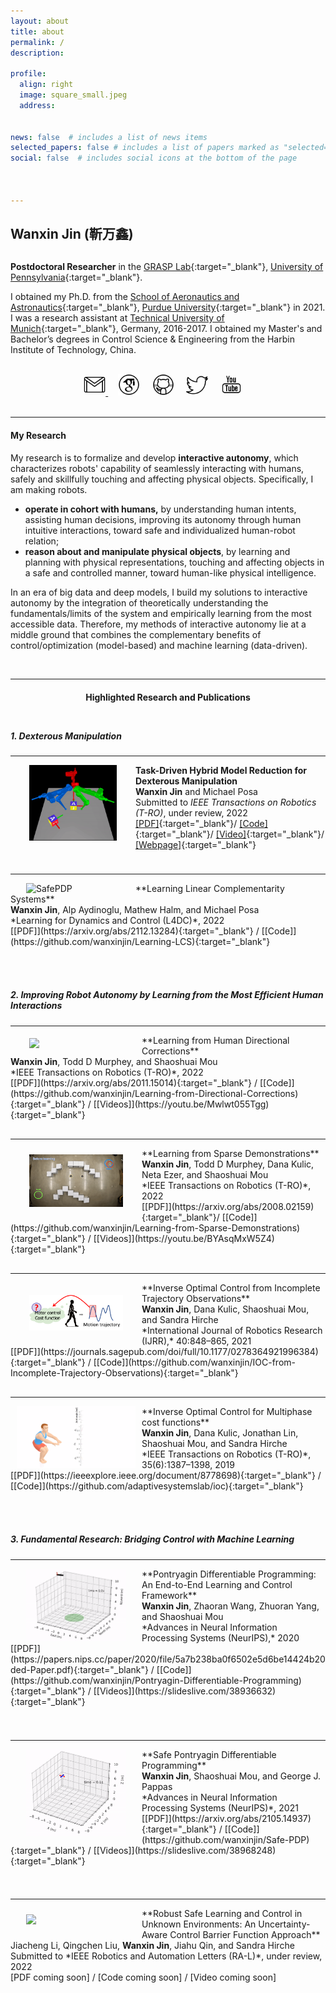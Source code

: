```yaml
---
layout: about
title: about
permalink: /
description: 

profile:
  align: right
  image: square_small.jpeg
  address: 


news: false  # includes a list of news items
selected_papers: false # includes a list of papers marked as "selected={true}"
social: false  # includes social icons at the bottom of the page



---
```


## **Wanxin Jin** (靳万鑫)

<p style="margin-bottom:0.8cm; margin-left: 0.5cm"> </p>


**Postdoctoral Researcher** in the [GRASP Lab](https://www.grasp.upenn.edu/){:target="_blank"}, [University of Pennsylvania](https://www.upenn.edu/){:target="_blank"}.


I obtained my Ph.D. from the [School of Aeronautics and Astronautics](https://engineering.purdue.edu/AAE){:target="_blank"}, [Purdue University](https://www.purdue.edu/){:target="_blank"} in 2021. I was a research assistant at [Technical University of Munich](https://www.tum.de/en/){:target="_blank"}, Germany, 2016-2017. I obtained my Master's and Bachelor’s degrees in Control Science & Engineering from the Harbin Institute of Technology, China.

<p style="margin-bottom:0.8cm; margin-left: 1.5cm"> </p>



<center>
    <a href = "mailto:wanxinjin@gmail.com" target="_blank"> 
    <img src="assets/img/platform_icon/email.gif" width="35" target="_blank"> </a>   &nbsp;&nbsp;&nbsp;
<a href = "https://scholar.google.com/citations?user=SoEC4h4AAAAJ&hl=en" target="_blank"> 
    <img src="assets/img/platform_icon/scholar.png" width="35" target="_blank"></a>   &nbsp;&nbsp;&nbsp;
<a href = "https://github.com/wanxinjin" target="_blank">
    <img src="assets/img/platform_icon/github.gif" width="35" target="_blank"></a> &nbsp;&nbsp;&nbsp;
<a href = "https://twitter.com/jinwanxin" target="_blank">
    <img src="assets/img/platform_icon/twitter.gif" width="35" target="_blank"></a>  &nbsp;&nbsp;&nbsp;
<a href = "https://www.youtube.com/channel/UCkMgzXIhi3BmWP7tAdeyoaA" target="_blank">
    <img src="assets/img/platform_icon/youtube.gif" width="35" target="_blank"></a>  &nbsp;&nbsp;&nbsp;

</center>


<br />




-----
#### **My Research**

My research is to formalize and develop **interactive autonomy**, which characterizes robots' capability of seamlessly interacting with humans, safely and skillfully touching and affecting physical objects.
Specifically, I am making robots. 
- **operate in cohort with humans,** by understanding human intents, assisting human decisions, improving
its autonomy through human intuitive interactions, toward safe and individualized human-robot relation;
- **reason about and manipulate physical objects**,  by learning and planning with physical representations,
touching and affecting objects in a safe and controlled manner, toward human-like physical intelligence.

In an era of big data and deep models, I build my solutions to interactive autonomy by the integration of
theoretically understanding the fundamentals/limits of the system and empirically learning from the most accessible
data. Therefore, my methods of interactive autonomy lie at a middle ground that combines the complementary
benefits of control/optimization (model-based) and machine learning (data-driven).


<p style="margin-bottom:1.2cm; margin-left: 1.5cm"> </p>


-----
<center>
    <h4><strong>Highlighted Research and Publications</strong></h4>
</center>


<p style="margin-bottom:1.2cm; margin-left: 1.5cm"> </p>


##### **1. Dexterous Manipulation**
---

<img src="collections/research/manipulation/three_finger_manipulation.gif"  width="140"  align="left" hspace="30" vspace=0 />

**Task-Driven Hybrid Model Reduction for Dexterous Manipulation** <br />
<b>Wanxin Jin</b> and Michael Posa<br />
Submitted to *IEEE Transactions on Robotics (T-RO)*, under review, 2022 <br />
[[PDF]](https://arxiv.org/abs/2211.16657){:target="_blank"}/ 
[[Code]](https://github.com/wanxinjin/Task-Driven-Hybrid-Reduction){:target="_blank"}/
[[Video]](https://youtu.be/OvhTOQoagTM){:target="_blank"}/
[[Webpage]](../td_hybridreduction){:target="_blank"}
<p style="margin-bottom:1.0cm; margin-left: 1.5cm"> </p>

---
<img src="collections/research/manipulation/cartpole_wall_crop.gif"  title="SafePDP" width="150"  align="left" hspace="25" vspace=0 />
**Learning Linear Complementarity Systems** <br />
<b>Wanxin Jin</b>, Alp Aydinoglu, Mathew Halm, and Michael Posa<br />
*Learning for Dynamics and Control (L4DC)*, 2022 <br />
[[PDF]](https://arxiv.org/abs/2112.13284){:target="_blank"} / 
[[Code]](https://github.com/wanxinjin/Learning-LCS){:target="_blank"}



<p style="margin-bottom:1.8cm; margin-left: 1.5cm"> </p>


##### **2. Improving Robot Autonomy by Learning from the Most Efficient Human Interactions**
---
<img src="collections/research/human/correction.gif" width="150"  align="left" hspace="30" vspace=5 />
**Learning from Human Directional Corrections** <br />
<b>Wanxin Jin</b>, Todd D Murphey, and Shaoshuai Mou<br />
*IEEE Transactions on Robotics (T-RO)*, 2022 <br />
[[PDF]](https://arxiv.org/abs/2011.15014){:target="_blank"} /
[[Code]](https://github.com/wanxinjin/Learning-from-Directional-Corrections){:target="_blank"} /
[[Videos]](https://youtu.be/Mwlwt055Tgg){:target="_blank"}

<p style="margin-bottom:0.8cm; margin-left: 1.5cm"> </p>

---
<img src="collections/research/human/sparse_demo.gif" width="150"  align="left" hspace="30" vspace=10 />
**Learning from Sparse Demonstrations** <br />
<b>Wanxin Jin</b>, Todd D Murphey, Dana Kulic, Neta Ezer, and Shaoshuai Mou<br />
*IEEE Transactions on Robotics (T-RO)*, 2022<br />
[[PDF]](https://arxiv.org/abs/2008.02159){:target="_blank"}/
[[Code]](https://github.com/wanxinjin/Learning-from-Sparse-Demonstrations){:target="_blank"} /
[[Videos]](https://youtu.be/BYAsqMxW5Z4){:target="_blank"}


<p style="margin-bottom:0.8cm; margin-left: 1.5cm"> </p>


---
<img src="collections/research/human/ioc_incomplete.png"   width="150"   align="left" hspace="30" vspace=20 />
**Inverse Optimal Control from Incomplete Trajectory Observations** <br />
<b>Wanxin Jin</b>,  Dana Kulic, Shaoshuai Mou, and Sandra Hirche <br />
*International Journal of Robotics Research (IJRR),* 40:848–865,
2021 <br />
[[PDF]](https://journals.sagepub.com/doi/full/10.1177/0278364921996384){:target="_blank"} /
[[Code]](https://github.com/wanxinjin/IOC-from-Incomplete-Trajectory-Observations){:target="_blank"}

<p style="margin-bottom:0.8cm; margin-left: 1.5cm"> </p>


---
<img src="collections/research/human/ioc_multiphase.gif"  width="190"  align="left" hspace="10" vspace=0 />
**Inverse Optimal Control for Multiphase cost functions** <br />
<b>Wanxin Jin</b>, Dana Kulic, Jonathan  Lin, Shaoshuai Mou, and Sandra Hirche <br />
*IEEE Transactions on Robotics (T-RO)*, 35(6):1387–1398,
2019 <br />
[[PDF]](https://ieeexplore.ieee.org/document/8778698){:target="_blank"} / 
[[Code]](https://github.com/adaptivesystemslab/ioc){:target="_blank"}




<p style="margin-bottom:1.8cm; margin-left: 1.5cm"> </p>


##### **3. Fundamental Research: Bridging Control with Machine Learning**

---
<img src="collections/research/fundamental/pdp.gif"   width="160"  align="left" hspace="25" vspace=0 />
**Pontryagin Differentiable Programming: An End-to-End Learning and Control Framework** <br />
<b>Wanxin Jin</b>, Zhaoran Wang, Zhuoran Yang, and Shaoshuai Mou<br />
*Advances in Neural Information Processing Systems (NeurIPS),*  2020 <br />
[[PDF]](https://papers.nips.cc/paper/2020/file/5a7b238ba0f6502e5d6be14424b20ded-Paper.pdf){:target="_blank"} /
[[Code]](https://github.com/wanxinjin/Pontryagin-Differentiable-Programming){:target="_blank"} /
[[Videos]](https://slideslive.com/38936632){:target="_blank"}

<p style="margin-bottom:1.4cm; margin-left: 1.5cm"> </p>


---
<img src="collections/research/fundamental/safepdp.gif"  width="160"  align="left" hspace="25" vspace=0 />
**Safe Pontryagin Differentiable Programming** <br />
<b>Wanxin Jin</b>, Shaoshuai Mou, and George J. Pappas<br />
*Advances in Neural Information Processing Systems (NeurIPS)*, 2021<br />
[[PDF]](https://arxiv.org/abs/2105.14937){:target="_blank"} / 
[[Code]](https://github.com/wanxinjin/Safe-PDP){:target="_blank"} / 
[[Videos]](https://slideslive.com/38968248){:target="_blank"}

<p style="margin-bottom:1.4cm; margin-left: 1.5cm"> </p>


---
<img src="collections/research/fundamental/uncertainty_aware.gif"  width="160"  align="left" hspace="25" vspace=10 />
**Robust Safe Learning and Control in Unknown Environments: An Uncertainty-Aware Control Barrier Function Approach** <br />
Jiacheng Li, Qingchen Liu, <b>Wanxin Jin</b>, Jiahu Qin, and Sandra Hirche<br />
Submitted to *IEEE Robotics and Automation Letters (RA-L)*, under review, 2022<br />
[PDF coming soon] / 
[Code coming soon] / 
[Video coming soon]



<p style="margin-bottom:1.8cm; margin-left: 1.5cm"> </p>





<!-- -----


### Academic Honors & Awards

<p style="margin-bottom:100; margin-left: -1.0cm"> </p>

- Best Student Paper Finalist at IEEE 40th Digital Avionics Systems Conference (DASC) --- 09.2021
- ICON Outstanding Research Awards, Purdue University --- 04.2021
- Magoon Award for Excellence in Teaching, Purdue University --- 09.2020
- Ross Fellowship, Purdue University --- 2017-2018
- First prize winner of Provincial Science and Technology Award, Heilongjiang, China -- 06.2017

<p style="margin-bottom:0.8cm; margin-left: 0.5cm"> </p>

-----
<br/>


<div style="text-align: right"> <a href="#top">Back to top</a> </div>





 -->



<!-- -----
### Recent news

<p style="margin-bottom:100; margin-left: -1.0cm"> </p>


<table>

<tr>
    <td style="width:10%">
      <b>06. 2022</b>
    </td>
    <td>Paper 
    <a href="https://arxiv.org/abs/2011.15014" target="_blank">Learning from Human Directional Corrections</a>
     was accepted to  <em> IEEE Transactions on Robotics</em>.
    </td>
</tr>

<tr>
    <td style="width:10%">
      <b>06. 2022</b>
    </td>
    <td>Paper 
    <a href="https://arxiv.org/abs/2008.02159" target="_blank">Learning from Sparse Demonstrations</a>
     was accepted to <em> IEEE Transactions on Robotics</em>.
    </td>
</tr>


<tr style="vertical-align:top">
    <td style="width:10%">
      <b>03. 2022</b>
    </td>
    <td>I gave an invited seminar in the 
<a href="https://www.ee.ucr.edu/" target="_blank">
  Department of Electrical and Computer Engineering, University of California, Riverside.
</a>
    </td>
</tr>


<tr style="vertical-align:top">
    <td style="width:10%">
      <b>03. 2022</b>
    </td>
    <td>I gave an invited seminar in the 
<a href="https://mie.njit.edu/" target="_blank">
  Department of Mechanical and Industrial Engineering, 
New Jersey Institute of Technology. 
</a>
    </td>
</tr>

<tr style="vertical-align:top">
    <td style="width:10%">
      <b>02. 2022</b>
    </td>
    <td>I gave an invited seminar in the
<a href="https://www1.villanova.edu/university/engineering/academic-programs/departments/mechanical.html" target="_blank"> Department of Mechanical Engineering,
Villanova University.</a>

    </td>
</tr>

<tr style="vertical-align:top">
    <td style="width:10%">
      <b>11. 2021</b>
    </td>
    <td>I gave an invited seminar in the 
<a href="https://www.cs.hku.hk/" target="_blank">Department of Computer Science, The University of Hong Kong.</a>
    </td>
</tr>


</table>





<p style="margin-bottom:0.8cm; margin-left: 0.5cm"> </p>



----- -->
